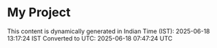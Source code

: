 # My Project

This content is dynamically generated in Indian Time (IST): 2025-06-18 13:17:24 IST
Converted to UTC: 2025-06-18 07:47:24 UTC
